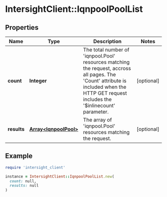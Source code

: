# IntersightClient::IqnpoolPoolList

## Properties

| Name | Type | Description | Notes |
| ---- | ---- | ----------- | ----- |
| **count** | **Integer** | The total number of &#39;iqnpool.Pool&#39; resources matching the request, accross all pages. The &#39;Count&#39; attribute is included when the HTTP GET request includes the &#39;$inlinecount&#39; parameter. | [optional] |
| **results** | [**Array&lt;IqnpoolPool&gt;**](IqnpoolPool.md) | The array of &#39;iqnpool.Pool&#39; resources matching the request. | [optional] |

## Example

```ruby
require 'intersight_client'

instance = IntersightClient::IqnpoolPoolList.new(
  count: null,
  results: null
)
```

